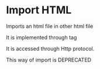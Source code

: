 # Import HTML

Imports an html file in other html file

It is implemented through <link> tag

It is accessed through Http protocol.

<link rel="import" href="./my-component.html">

This way of import is DEPRECATED

<!-- ./mi-componente.html-->
<template>
    <h1>hola<h1>
<template>
<script>
    window.customElements.define('my-component', class extends HTMLElement {
        constructor() {
            super();
            this.attachShadow({mode: 'open'});
            let content = document.querySelector('template').content;
            this.shadowroot.appendChild(content, true);
        }
    })
<script>

Then it is a contemporary way of import it

It imported a javascript file from an html

It is imported through script tag

Only can be imported JS code

The templeates are loaded using AJX or literals


